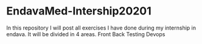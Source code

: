 # EndavaMed-Intership20201
In this repository I will post all exercises I have done during my internship in endava.
It will be divided in 4 areas.
Front
Back
Testing
Devops
